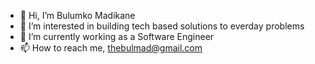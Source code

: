 - 👋 Hi, I’m Bulumko Madikane
- 👀 I’m interested in building tech based solutions to everday problems
- 🌱 I’m currently working as a Software Engineer
- 📫 How to reach me, thebulmad@gmail.com

<!---
theBulmad/theBulmad is a ✨ special ✨ repository because its `README.md` (this file) appears on your GitHub profile.
You can click the Preview link to take a look at your changes.
--->
